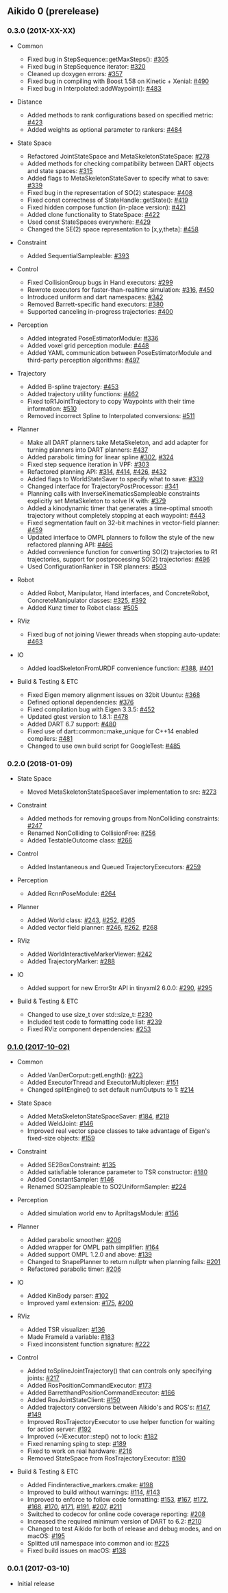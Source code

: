 ## Aikido 0 (prerelease)

### 0.3.0 (201X-XX-XX)

* Common

  * Fixed bug in StepSequence::getMaxSteps(): [#305](https://github.com/personalrobotics/aikido/pull/305)
  * Fixed bug in StepSequence iterator: [#320](https://github.com/personalrobotics/aikido/pull/320)
  * Cleaned up doxygen errors: [#357](https://github.com/personalrobotics/aikido/pull/357)
  * Fixed bug in compiling with Boost 1.58 on Kinetic + Xenial: [#490](https://github.com/personalrobotics/aikido/pull/490)
  * Fixed bug in Interpolated::addWaypoint(): [#483](https://github.com/personalrobotics/aikido/pull/483)
* Distance

  * Added methods to rank configurations based on specified metric: [#423](https://github.com/personalrobotics/aikido/pull/423)
  * Added weights as optional parameter to rankers: [#484](https://github.com/personalrobotics/aikido/pull/484)

* State Space

  * Refactored JointStateSpace and MetaSkeletonStateSpace: [#278](https://github.com/personalrobotics/aikido/pull/278)
  * Added methods for checking compatibility between DART objects and state spaces: [#315](https://github.com/personalrobotics/aikido/pull/315)
  * Added flags to MetaSkeletonStateSaver to specify what to save: [#339](https://github.com/personalrobotics/aikido/pull/339)
  * Fixed bug in the representation of SO(2) statespace: [#408](https://github.com/personalrobotics/aikido/pull/408)
  * Fixed const correctness of StateHandle::getState(): [#419](https://github.com/personalrobotics/aikido/pull/419)
  * Fixed hidden compose function (in-place version): [#421](https://github.com/personalrobotics/aikido/pull/421)
  * Added clone functionality to StateSpace: [#422](https://github.com/personalrobotics/aikido/pull/422)
  * Used const StateSpaces everywhere: [#429](https://github.com/personalrobotics/aikido/pull/429)
  * Changed the SE(2) space representation to [x,y,theta]: [#458](https://github.com/personalrobotics/aikido/pull/458)

* Constraint

  * Added SequentialSampleable: [#393](https://github.com/personalrobotics/aikido/pull/393)

* Control

  * Fixed CollisionGroup bugs in Hand executors: [#299](https://github.com/personalrobotics/aikido/pull/299)
  * Rewrote executors for faster-than-realtime simulation: [#316](https://github.com/personalrobotics/aikido/pull/316), [#450](https://github.com/personalrobotics/aikido/pull/450)
  * Introduced uniform and dart namespaces: [#342](https://github.com/personalrobotics/aikido/pull/342)
  * Removed Barrett-specific hand executors: [#380](https://github.com/personalrobotics/aikido/pull/380)
  * Supported canceling in-progress trajectories: [#400](https://github.com/personalrobotics/aikido/pull/400)

* Perception

  * Added integrated PoseEstimatorModule: [#336](https://github.com/personalrobotics/aikido/pull/336)
  * Added voxel grid perception module: [#448](https://github.com/personalrobotics/aikido/pull/448)
  * Added YAML communication between PoseEstimatorModule and third-party perception algorithms: [#497](https://github.com/personalrobotics/aikido/pull/497)

* Trajectory

  * Added B-spline trajectory: [#453](https://github.com/personalrobotics/aikido/pull/453)
  * Added trajectory utility functions: [#462](https://github.com/personalrobotics/aikido/pull/462)
  * Fixed toR1JointTrajectory to copy Waypoints with their time information: [#510](https://github.com/personalrobotics/aikido/pull/510)
  * Removed incorrect Spline to Interpolated conversions: [#511](https://github.com/personalrobotics/aikido/pull/511)

* Planner

  * Make all DART planners take MetaSkeleton, and add adapter for turning planners into DART planners: [#437](https://github.com/personalrobotics/aikido/pull/437)
  * Added parabolic timing for linear spline [#302](https://github.com/personalrobotics/aikido/pull/302), [#324](https://github.com/personalrobotics/aikido/pull/324)
  * Fixed step sequence iteration in VPF: [#303](https://github.com/personalrobotics/aikido/pull/303)
  * Refactored planning API: [#314](https://github.com/personalrobotics/aikido/pull/314), [#414](https://github.com/personalrobotics/aikido/pull/414), [#426](https://github.com/personalrobotics/aikido/pull/426), [#432](https://github.com/personalrobotics/aikido/pull/432)
  * Added flags to WorldStateSaver to specify what to save: [#339](https://github.com/personalrobotics/aikido/pull/339)
  * Changed interface for TrajectoryPostProcessor: [#341](https://github.com/personalrobotics/aikido/pull/341)
  * Planning calls with InverseKinematicsSampleable constraints explicitly set MetaSkeleton to solve IK with: [#379](https://github.com/personalrobotics/aikido/pull/379)
  * Added a kinodynamic timer that generates a time-optimal smooth trajectory without completely stopping at each waypoint: [#443](https://github.com/personalrobotics/aikido/pull/443)
  * Fixed segmentation fault on 32-bit machines in vector-field planner: [#459](https://github.com/personalrobotics/aikido/pull/459)
  * Updated interface to OMPL planners to follow the style of the new refactored planning API: [#466](https://github.com/personalrobotics/aikido/pull/466)
  * Added convenience function for converting SO(2) trajectories to R1 trajectories, support for postprocessing SO(2) trajectories: [#496](https://github.com/personalrobotics/aikido/pull/496)
  * Used ConfigurationRanker in TSR planners: [#503](https://github.com/personalrobotics/aikido/pull/503)

* Robot

  * Added Robot, Manipulator, Hand interfaces, and ConcreteRobot, ConcreteManipulator classes: [#325](https://github.com/personalrobotics/aikido/pull/325), [#392](https://github.com/personalrobotics/aikido/pull/392)
  * Added Kunz timer to Robot class: [#505](https://github.com/personalrobotics/aikido/pull/505)

* RViz

  * Fixed bug of not joining Viewer threads when stopping auto-update: [#463](https://github.com/personalrobotics/aikido/pull/463)

* IO

  * Added loadSkeletonFromURDF convenience function: [#388](https://github.com/personalrobotics/aikido/pull/388), [#401](https://github.com/personalrobotics/aikido/pull/401)

* Build & Testing & ETC

  * Fixed Eigen memory alignment issues on 32bit Ubuntu: [#368](https://github.com/personalrobotics/aikido/pull/368)
  * Defined optional dependencies: [#376](https://github.com/personalrobotics/aikido/pull/376)
  * Fixed compilation bug with Eigen 3.3.5: [#452](https://github.com/personalrobotics/aikido/pull/452)
  * Updated gtest version to 1.8.1: [#478](https://github.com/personalrobotics/aikido/pull/478)
  * Added DART 6.7 support: [#480](https://github.com/personalrobotics/aikido/pull/480)
  * Fixed use of dart::common::make_unique for C++14 enabled compilers: [#481](https://github.com/personalrobotics/aikido/pull/481)
  * Changed to use own build script for GoogleTest: [#485](https://github.com/personalrobotics/aikido/pull/485)

### 0.2.0 (2018-01-09)

* State Space

  * Moved MetaSkeletonStateSpaceSaver implementation to src: [#273](https://github.com/personalrobotics/aikido/pull/273)

* Constraint

  * Added methods for removing groups from NonColliding constraints: [#247](https://github.com/personalrobotics/aikido/pull/247)
  * Renamed NonColliding to CollisionFree: [#256](https://github.com/personalrobotics/aikido/pull/256)
  * Added TestableOutcome class: [#266](https://github.com/personalrobotics/aikido/pull/266)

* Control

  * Added Instantaneous and Queued TrajectoryExecutors: [#259](https://github.com/personalrobotics/aikido/pull/259)

* Perception

  * Added RcnnPoseModule: [#264](https://github.com/personalrobotics/aikido/pull/264)

* Planner

  * Added World class: [#243](https://github.com/personalrobotics/aikido/pull/243), [#252](https://github.com/personalrobotics/aikido/pull/252), [#265](https://github.com/personalrobotics/aikido/pull/265)
  * Added vector field planner: [#246](https://github.com/personalrobotics/aikido/pull/246), [#262](https://github.com/personalrobotics/aikido/pull/262), [#268](https://github.com/personalrobotics/aikido/pull/268)

* RViz

  * Added WorldInteractiveMarkerViewer: [#242](https://github.com/personalrobotics/aikido/pull/242)
  * Added TrajectoryMarker: [#288](https://github.com/personalrobotics/aikido/pull/288)

* IO

  * Added support for new ErrorStr API in tinyxml2 6.0.0: [#290](https://github.com/personalrobotics/aikido/pull/290), [#295](https://github.com/personalrobotics/aikido/pull/295)

* Build & Testing & ETC

  * Changed to use size_t over std::size_t: [#230](https://github.com/personalrobotics/aikido/pull/230)
  * Included test code to formatting code list: [#239](https://github.com/personalrobotics/aikido/pull/239)
  * Fixed RViz component dependencies: [#253](https://github.com/personalrobotics/aikido/pull/253)

### [0.1.0 (2017-10-02)](https://github.com/personalrobotics/aikido/milestone/4?closed=1)

* Common

  * Added VanDerCorput::getLength(): [#223](https://github.com/personalrobotics/aikido/pull/223)
  * Added ExecutorThread and ExecutorMultiplexer: [#151](https://github.com/personalrobotics/aikido/pull/151)
  * Changed splitEngine() to set default numOutputs to 1: [#214](https://github.com/personalrobotics/aikido/pull/214)

* State Space

  * Added MetaSkeletonStateSpaceSaver: [#184](https://github.com/personalrobotics/aikido/pull/184), [#219](https://github.com/personalrobotics/aikido/pull/219)
  * Added WeldJoint: [#146](https://github.com/personalrobotics/aikido/pull/146)
  * Improved real vector space classes to take advantage of Eigen's fixed-size objects: [#159](https://github.com/personalrobotics/aikido/pull/159)

* Constraint

  * Added SE2BoxConstraint: [#135](https://github.com/personalrobotics/aikido/pull/135)
  * Added satisfiable tolerance parameter to TSR constructor: [#180](https://github.com/personalrobotics/aikido/pull/180)
  * Added ConstantSampler: [#146](https://github.com/personalrobotics/aikido/pull/146)
  * Renamed SO2Sampleable to SO2UniformSampler: [#224](https://github.com/personalrobotics/aikido/pull/224)

* Perception

  * Added simulation world env to ApriltagsModule: [#156](https://github.com/personalrobotics/aikido/pull/156)

* Planner

  * Added parabolic smoother: [#206](https://github.com/personalrobotics/aikido/pull/206)
  * Added wrapper for OMPL path simplifier: [#164](https://github.com/personalrobotics/aikido/pull/164)
  * Added support OMPL 1.2.0 and above: [#139](https://github.com/personalrobotics/aikido/pull/139)
  * Changed to SnapePlanner to return nullptr when planning fails: [#201](https://github.com/personalrobotics/aikido/pull/201)
  * Refactored parabolic timer: [#206](https://github.com/personalrobotics/aikido/pull/206)

* IO

  * Added KinBody parser: [#102](https://github.com/personalrobotics/aikido/pull/102)
  * Improved yaml extension: [#175](https://github.com/personalrobotics/aikido/pull/175), [#200](https://github.com/personalrobotics/aikido/pull/200)

* RViz

  * Added TSR visualizer: [#136](https://github.com/personalrobotics/aikido/pull/136)
  * Made FrameId a variable: [#183](https://github.com/personalrobotics/aikido/pull/183)
  * Fixed inconsistent function signature: [#222](https://github.com/personalrobotics/aikido/pull/222)

* Control

  * Added toSplineJointTrajectory() that can controls only specifying joints: [#217](https://github.com/personalrobotics/aikido/pull/217)
  * Added RosPositionCommandExecutor: [#173](https://github.com/personalrobotics/aikido/pull/173)
  * Added BarretthandPositionCommandExecutor: [#166](https://github.com/personalrobotics/aikido/pull/166)
  * Added RosJointStateClient: [#150](https://github.com/personalrobotics/aikido/pull/150)
  * Added trajectory conversions between Aikido's and ROS's: [#147](https://github.com/personalrobotics/aikido/pull/147), [#149](https://github.com/personalrobotics/aikido/pull/149)
  * Improved RosTrajectoryExecutor to use helper function for waiting for action server: [#192](https://github.com/personalrobotics/aikido/pull/192)
  * Improved (~)Executor::step() not to lock: [#182](https://github.com/personalrobotics/aikido/pull/182)
  * Fixed renaming sping to step: [#189](https://github.com/personalrobotics/aikido/pull/189)
  * Fixed to work on real hardware: [#216](https://github.com/personalrobotics/aikido/pull/216)
  * Removed StateSpace from RosTrajectoryExecutor: [#190](https://github.com/personalrobotics/aikido/pull/190)

* Build & Testing & ETC

  * Added Findinteractive_markers.cmake: [#198](https://github.com/personalrobotics/aikido/pull/198)
  * Improved to build without warnings: [#114](https://github.com/personalrobotics/aikido/pull/114), [#143](https://github.com/personalrobotics/aikido/pull/143)
  * Improved to enforce to follow code formatting: [#153](https://github.com/personalrobotics/aikido/pull/153), [#167](https://github.com/personalrobotics/aikido/pull/167), [#172](https://github.com/personalrobotics/aikido/pull/172), [#168](https://github.com/personalrobotics/aikido/pull/168), [#170](https://github.com/personalrobotics/aikido/pull/170), [#171](https://github.com/personalrobotics/aikido/pull/171), [#191](https://github.com/personalrobotics/aikido/pull/191), [#207](https://github.com/personalrobotics/aikido/pull/207), [#211](https://github.com/personalrobotics/aikido/pull/211)
  * Switched to codecov for online code coverage reporting: [#208](https://github.com/personalrobotics/aikido/pull/208)
  * Increased the required minimum version of DART to 6.2: [#210](https://github.com/personalrobotics/aikido/pull/210)
  * Changed to test Aikido for both of release and debug modes, and on macOS: [#195](https://github.com/personalrobotics/aikido/pull/195)
  * Splitted util namespace into common and io: [#225](https://github.com/personalrobotics/aikido/pull/225)
  * Fixed build issues on macOS: [#138](https://github.com/personalrobotics/aikido/pull/138)

### 0.0.1 (2017-03-10)

  * Initial release
